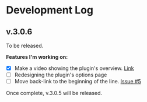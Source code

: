 # Development Log

## v.3.0.6 

To be released.

**Features I'm working on:**

- [x] Make a video showing the plugin's overview. [Link](https://www.youtube.com/watch?v=LuXMb8Hz4tc)
- [ ] Redesigning the plugin's options page
- [ ] Move back-link to the beginning of the line. [Issue #5](https://github.com/wpcorner/footnotes-made-easy/issues/5)

Once complete, v.3.0.5 will be released.
